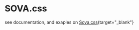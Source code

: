 # SOVA.css
see documentation, and exaples on
[Sova.css](https://kiki727.github.io/SOVA.css/){target="\_blank"}

